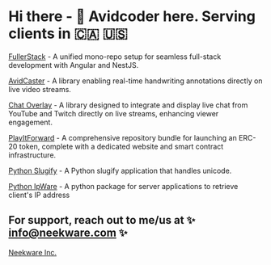 # Hi there - 👋 Avidcoder here. Serving clients in 🇨🇦 🇺🇸

[FullerStack](https://github.com/neekware/fullerstack) - A unified mono-repo setup for seamless full-stack development with Angular and NestJS.

[AvidCaster](https://github.com/AvidCaster/avidcaster/tree/main/libs/ngx-annotator) - A library enabling real-time handwriting annotations directly on live video streams.

[Chat Overlay](https://github.com/AvidCaster/avidcaster/tree/main/libs/ngx-chat) - A library designed to integrate and display live chat from YouTube and Twitch directly on live streams, enhancing viewer engagement.

[PlayItForward](https://github.com/PlayItForward-IO/playitforward) - A comprehensive repository bundle for launching an ERC-20 token, complete with a dedicated website and smart contract infrastructure.

[Python Slugify](https://github.com/un33k/python-slugify) - A Python slugify application that handles unicode.

[Python IpWare](https://github.com/un33k/python-ipware) - A python package for server applications to retrieve client's IP address


## For support, reach out to me/us at ✨ info@neekware.com ✨

[Neekware Inc.](https://neekware.com)

<!-- 
<p align="center">
  <img src ="https://github-readme-stats.vercel.app/api?username=un33k&show_icons=true&count_private=true&include_all_commits=true&hide_border=true&hide=issues,contribs"><br />
  <img src ="https://github-readme-stats.vercel.app/api/top-langs/?username=un33k&layout=compact&hide_border=true&langs_count=10&hide=html,css">
</p>
 -->
<!--
**un33k/un33k** is a ✨ _special_ ✨ repository because its `README.md` (this file) appears on your GitHub profile.

Here are some ideas to get you started:

- 🔭 I’m currently working on ...
- 🌱 I’m currently learning ...
- 👯 I’m looking to collaborate on ...
- 🤔 I’m looking for help with ...
- 💬 Ask me about ...
- 📫 How to reach me: ...
- 😄 Pronouns: ...
- ⚡ Fun fact: ...
-->
